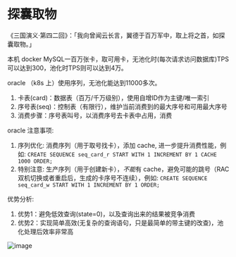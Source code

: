 # 探囊取物

《三国演义·第四二回》：「我向曾闻云长言，翼德于百万军中，取上将之首，如探囊取物。」

本机 docker MySQL一百万张卡，取可用卡，无池化时(每次请求访问数据库)TPS可以达到300，池化时TPS则可以达到4万。

oracle （k8s 上）使用序列，无池化能达到11000多次。

1. 卡表(card)：数据表（百万/千万级别），使用自增ID作为主键/唯一索引
2. 序号表(seq)：控制表（有限行），维护当前消费到的最大序号和可用最大序号
3. 消费步骤：序号表叫号，以消费序号去卡表中占用，消费

oracle 注意事项:

1. 序列优化: 消费序列（用于取号找卡），添加 cache, 进一步提升消费性能，例如: `CREATE SEQUENCE seq_card_r START WITH 1 INCREMENT BY 1 CACHE 1000 ORDER;`
2. 特别注意: 生产序列（用于创建新卡），*不能*有 cache，避免可能的跳号（RAC双机切换或者重启后，生成的卡序号不连续），例如: `CREATE SEQUENCE seq_card_w START WITH 1 INCREMENT BY 1 ORDER;`

优势分析:

1. 优势1：避免低效查询(state=0)，以及查询出来的结果被竞争消费
2. 优势2：实现简单高效(无复杂的查询语句，只是最简单的带主键的改查)，池化处理后效率非常高

![image](https://user-images.githubusercontent.com/1940588/92542108-7ae54880-f27a-11ea-8fd2-21aadf9984c9.png)

